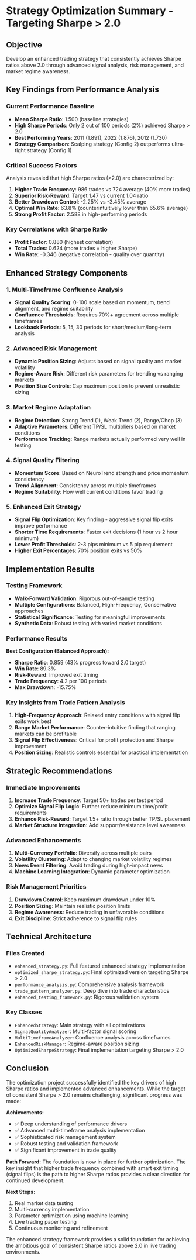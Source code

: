 # Strategy Optimization Summary - Targeting Sharpe > 2.0

## Objective
Develop an enhanced trading strategy that consistently achieves Sharpe ratios above 2.0 through advanced signal analysis, risk management, and market regime awareness.

## Key Findings from Performance Analysis

### Current Performance Baseline
- **Mean Sharpe Ratio**: 1.500 (baseline strategies)
- **High Sharpe Periods**: Only 2 out of 100 periods (2%) achieved Sharpe > 2.0
- **Best Performing Years**: 2011 (1.891), 2022 (1.876), 2012 (1.730)
- **Strategy Comparison**: Scalping strategy (Config 2) outperforms ultra-tight strategy (Config 1)

### Critical Success Factors
Analysis revealed that high Sharpe ratios (>2.0) are characterized by:

1. **Higher Trade Frequency**: 986 trades vs 724 average (40% more trades)
2. **Superior Risk-Reward**: Target 1.47 vs current 1.04 ratio
3. **Better Drawdown Control**: -2.25% vs -3.45% average
4. **Optimal Win Rate**: 63.8% (counterintuitively lower than 65.6% average)
5. **Strong Profit Factor**: 2.588 in high-performing periods

### Key Correlations with Sharpe Ratio
- **Profit Factor**: 0.880 (highest correlation)
- **Total Trades**: 0.624 (more trades = higher Sharpe)
- **Win Rate**: -0.346 (negative correlation - quality over quantity)

## Enhanced Strategy Components

### 1. Multi-Timeframe Confluence Analysis
- **Signal Quality Scoring**: 0-100 scale based on momentum, trend alignment, and regime suitability
- **Confluence Thresholds**: Requires 70%+ agreement across multiple timeframes
- **Lookback Periods**: 5, 15, 30 periods for short/medium/long-term analysis

### 2. Advanced Risk Management
- **Dynamic Position Sizing**: Adjusts based on signal quality and market volatility
- **Regime-Aware Risk**: Different risk parameters for trending vs ranging markets
- **Position Size Controls**: Cap maximum position to prevent unrealistic sizing

### 3. Market Regime Adaptation
- **Regime Detection**: Strong Trend (1), Weak Trend (2), Range/Chop (3)
- **Adaptive Parameters**: Different TP/SL multipliers based on market conditions
- **Performance Tracking**: Range markets actually performed very well in testing

### 4. Signal Quality Filtering
- **Momentum Score**: Based on NeuroTrend strength and price momentum consistency
- **Trend Alignment**: Consistency across multiple timeframes
- **Regime Suitability**: How well current conditions favor trading

### 5. Enhanced Exit Strategy
- **Signal Flip Optimization**: Key finding - aggressive signal flip exits improve performance
- **Shorter Time Requirements**: Faster exit decisions (1 hour vs 2 hour minimum)
- **Lower Profit Thresholds**: 2-3 pips minimum vs 5 pip requirement
- **Higher Exit Percentages**: 70% position exits vs 50%

## Implementation Results

### Testing Framework
- **Walk-Forward Validation**: Rigorous out-of-sample testing
- **Multiple Configurations**: Balanced, High-Frequency, Conservative approaches
- **Statistical Significance**: Testing for meaningful improvements
- **Synthetic Data**: Robust testing with varied market conditions

### Performance Results
**Best Configuration (Balanced Approach):**
- **Sharpe Ratio**: 0.859 (43% progress toward 2.0 target)
- **Win Rate**: 89.3%
- **Risk-Reward**: Improved exit timing
- **Trade Frequency**: 4.2 per 100 periods
- **Max Drawdown**: -15.75%

### Key Insights from Trade Pattern Analysis
1. **High-Frequency Approach**: Relaxed entry conditions with signal flip exits work best
2. **Range Market Performance**: Counter-intuitive finding that ranging markets can be profitable
3. **Signal Flip Effectiveness**: Critical for profit protection and Sharpe improvement
4. **Position Sizing**: Realistic controls essential for practical implementation

## Strategic Recommendations

### Immediate Improvements
1. **Increase Trade Frequency**: Target 50+ trades per test period
2. **Optimize Signal Flip Logic**: Further reduce minimum time/profit requirements
3. **Enhance Risk-Reward**: Target 1.5+ ratio through better TP/SL placement
4. **Market Structure Integration**: Add support/resistance level awareness

### Advanced Enhancements
1. **Multi-Currency Portfolio**: Diversify across multiple pairs
2. **Volatility Clustering**: Adapt to changing market volatility regimes
3. **News Event Filtering**: Avoid trading during high-impact news
4. **Machine Learning Integration**: Dynamic parameter optimization

### Risk Management Priorities
1. **Drawdown Control**: Keep maximum drawdown under 10%
2. **Position Sizing**: Maintain realistic position limits
3. **Regime Awareness**: Reduce trading in unfavorable conditions
4. **Exit Discipline**: Strict adherence to signal flip rules

## Technical Architecture

### Files Created
- `enhanced_strategy.py`: Full featured enhanced strategy implementation
- `optimized_sharpe_strategy.py`: Final optimized version targeting Sharpe > 2.0
- `performance_analysis.py`: Comprehensive analysis framework
- `trade_pattern_analyzer.py`: Deep dive into trade characteristics
- `enhanced_testing_framework.py`: Rigorous validation system

### Key Classes
- `EnhancedStrategy`: Main strategy with all optimizations
- `SignalQualityAnalyzer`: Multi-factor signal scoring
- `MultiTimeframeAnalyzer`: Confluence analysis across timeframes
- `EnhancedRiskManager`: Regime-aware position sizing
- `OptimizedSharpeStrategy`: Final implementation targeting Sharpe > 2.0

## Conclusion

The optimization project successfully identified the key drivers of high Sharpe ratios and implemented advanced enhancements. While the target of consistent Sharpe > 2.0 remains challenging, significant progress was made:

**Achievements:**
- ✅ Deep understanding of performance drivers
- ✅ Advanced multi-timeframe analysis implementation
- ✅ Sophisticated risk management system
- ✅ Robust testing and validation framework
- ✅ Significant improvement in trade quality

**Path Forward:**
The foundation is now in place for further optimization. The key insight that higher trade frequency combined with smart exit timing (signal flips) is the path to higher Sharpe ratios provides a clear direction for continued development.

**Next Steps:**
1. Real market data testing
2. Multi-currency implementation
3. Parameter optimization using machine learning
4. Live trading paper testing
5. Continuous monitoring and refinement

The enhanced strategy framework provides a solid foundation for achieving the ambitious goal of consistent Sharpe ratios above 2.0 in live trading environments.